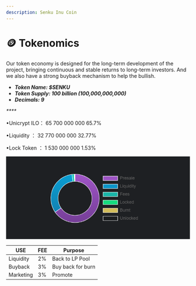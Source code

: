 ```yaml
---
description: Senku Inu Coin
---
```


# 🪙 Tokenomics

Our token economy is designed for the long-term development of the project, bringing continuous and stable returns to long-term investors. And we also have a strong buyback mechanism to help the bullish.



* _**Token Name: $SENKU**_
* _**Token Supply: 100 billion (100,000,000,000)**_
* _**Decimals: 9**_

_****_

•Unicrypt ILO：               65 700 000 000        65.7%       &#x20;

•Liquidity ：                     32 770 000 000       32.77%&#x20;

•Lock Token ：                   1 530 000 000       1.53%&#x20;

![](<../.gitbook/assets/屏幕截图 2022-04-23 173331.png>)



| USE       | FEE | Purpose           |
| --------- | --- | ----------------- |
| Liquidity | 2%  | Back to LP Pool   |
| Buyback   | 3%  | Buy back for burn |
| Marketing | 3%  | Promote           |

